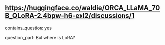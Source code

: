 ## https://huggingface.co/waldie/ORCA_LLaMA_70B_QLoRA-2.4bpw-h6-exl2/discussions/1

contains_question: yes

question_part: But where is LoRA?